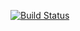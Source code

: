 [![Build Status](https://img.shields.io/travis/michael-molchanov/zebra-jmeter-taurus.svg?style=flat-square)](https://travis-ci.org/michael-molchanov/zebra-jmeter-taurus)
